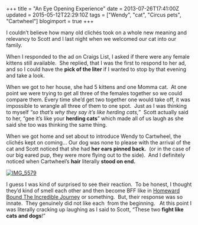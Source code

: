 +++
title = "An Eye Opening Experience"
date = 2013-07-26T17:41:00Z
updated = 2015-05-12T22:29:10Z
tags = ["Wendy", "cat", "Circus pets", "Cartwheel"]
blogimport = true 
+++

I couldn’t believe how many old clichés took on a whole new meaning and relevancy to Scott and I last night when we welcomed our cat into our family.&#160; 

When I responded to the ad on Craigs List, I asked if there were any female kittens still available.&#160; She replied, that I was the first to respond to her ad, and so I could have the **pick of the liter** if I wanted to stop by that evening and take a look. 

When we got to her house, she had 5 kittens and one Momma cat.&#160; At one point we were trying to get all three of the females together so we could compare them. Every time she’d get two together one would take off, it was impossible to wrangle all three of them to one spot.&#160; Just as I was thinking to myself  _“so that’s why they say it’s like herding cats,”&#160;_ Scott actually said to her, “gee it’s like your **herding cats**” which made all of us laugh as she said she too was thinking the same thing. 

When we got home and set about to introduce Wendy to Cartwheel, the clichés kept on coming… Our dog was none to please with the arrival of the cat and Scott noticed that she had **her ears pinned back.**&#160; (or in the case of our big eared pup, they were more flying out to the side).&#160; And I definitely noticed when Cartwheel’s **hair** literally **stood on end.**

[![IMG_5579](https://latc.s3.amazonaws.com/wp-content/uploads/2013/07/IMG_55791.jpg "IMG_5579")](https://latc.s3.amazonaws.com/wp-content/uploads/2013/07/IMG_55791.jpg)

I guess I was kind of surprised to see their reaction.&#160; To be honest, I thought they’d kind of smell each other and then become BFF like in [Homeward Bound The Incredible Journey](http://www.imdb.com/title/tt0107131/) or something.&#160; But, their response was so innate.&#160; They genuinely did not like each&#160; from the beginning.&#160;&#160; At this point I was literally cracking up laughing as I said to Scott, “These two **fight like cats and dogs**!”
